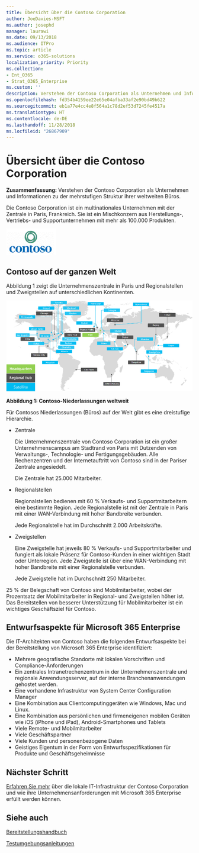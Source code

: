 ```yaml
---
title: Übersicht über die Contoso Corporation
author: JoeDavies-MSFT
ms.author: josephd
manager: laurawi
ms.date: 09/13/2018
ms.audience: ITPro
ms.topic: article
ms.service: o365-solutions
localization_priority: Priority
ms.collection:
- Ent_O365
- Strat_O365_Enterprise
ms.custom: ''
description: Verstehen der Contoso Corporation als Unternehmen und Informationen zu der mehrstufigen Struktur ihrer weltweiten Büros.
ms.openlocfilehash: fd354b4159ee22e65e04afba33af2e90bd49b622
ms.sourcegitcommit: eb1a77e4cc4e8f564a1c78d2ef53d7245fe4517a
ms.translationtype: HT
ms.contentlocale: de-DE
ms.lasthandoff: 11/28/2018
ms.locfileid: "26867909"
---
```

# <a name="overview-of-the-contoso-corporation"></a>Übersicht über die Contoso Corporation

**Zusammenfassung:** Verstehen der Contoso Corporation als Unternehmen und Informationen zu der mehrstufigen Struktur ihrer weltweiten Büros.

Die Contoso Corporation ist ein multinationales Unternehmen mit der Zentrale in Paris, Frankreich. Sie ist ein Mischkonzern aus Herstellungs-, Vertriebs- und Supportunternehmen mit mehr als 100.000 Produkten.

![](./media/contoso-overview/contoso-icon.png)

## <a name="contoso-around-the-world"></a>Contoso auf der ganzen Welt

Abbildung 1 zeigt die Unternehmenszentrale in Paris und Regionalstellen und Zweigstellen auf unterschiedlichen Kontinenten.

![](./media/contoso-overview/contoso-overview-fig1.png)

**Abbildung 1: Contoso-Niederlassungen weltweit**
 
Für Contosos Niederlassungen (Büros) auf der Welt gibt es eine dreistufige Hierarchie.

- Zentrale

  Die Unternehmenszentrale von Contoso Corporation ist ein großer Unternehmenscampus am Stadtrand von Paris mit Dutzenden von Verwaltungs-, Technologie- und Fertigungsgebäuden. Alle Rechenzentren und der Internetauftritt von Contoso sind in der Pariser Zentrale angesiedelt.

  Die Zentrale hat 25.000 Mitarbeiter.

- Regionalstellen

  Regionalstellen bedienen mit 60 % Verkaufs- und Supportmitarbeitern eine bestimmte Region. Jede Regionalstelle ist mit der Zentrale in Paris mit einer WAN-Verbindung mit hoher Bandbreite verbunden. 

  Jede Regionalstelle hat im Durchschnitt 2.000 Arbeitskräfte.


- Zweigstellen

  Eine Zweigstelle hat jeweils 80 % Verkaufs- und Supportmitarbeiter und fungiert als lokale Präsenz für Contoso-Kunden in einer wichtigen Stadt oder Unterregion. Jede Zweigstelle ist über eine WAN-Verbindung mit hoher Bandbreite mit einer Regionalstelle verbunden.

  Jede Zweigstelle hat im Durchschnitt 250 Mitarbeiter.

25 % der Belegschaft von Contoso sind Mobilmitarbeiter, wobei der Prozentsatz der Mobilmitarbeiter in Regional- und Zweigstellen höher ist.
Das Bereitstellen von besserer Unterstützung für Mobilmitarbeiter ist ein wichtiges Geschäftsziel für Contoso.

## <a name="design-considerations-for-microsoft-365-enterprise"></a>Entwurfsaspekte für Microsoft 365 Enterprise

Die IT-Architekten von Contoso haben die folgenden Entwurfsaspekte bei der Bereitstellung von Microsoft 365 Enterprise identifiziert: 

- Mehrere geografische Standorte mit lokalen Vorschriften und Compliance-Anforderungen
- Ein zentrales Intranetrechenzentrum in der Unternehmenszentrale und regionale Anwendungsserver, auf der interne Branchenanwendungen gehostet werden.
- Eine vorhandene Infrastruktur von System Center Configuration Manager
- Eine Kombination aus Clientcomputinggeräten wie Windows, Mac und Linux.
- Eine Kombination aus persönlichen und firmeneigenen mobilen Geräten wie iOS (iPhone und iPad), Android-Smartphones und Tablets
- Viele Remote- und Mobilmitarbeiter
- Viele Geschäftspartner
- Viele Kunden und personenbezogene Daten
- Geistiges Eigentum in der Form von Entwurfsspezifikationen für Produkte und Geschäftsgeheimnisse

## <a name="next-step"></a>Nächster Schritt

[Erfahren Sie mehr](contoso-infra-needs.md) über die lokale IT-Infrastruktur der Contoso Corporation und wie ihre Unternehmensanforderungen mit Microsoft 365 Enterprise erfüllt werden können.

## <a name="see-also"></a>Siehe auch

[Bereitstellungshandbuch](deploy-microsoft-365-enterprise.md)

[Testumgebungsanleitungen](m365-enterprise-test-lab-guides.md)



